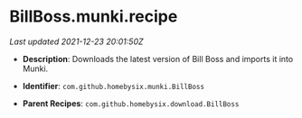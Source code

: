 # BillBoss.munki.recipe

_Last updated 2021-12-23 20:01:50Z_

- **Description**: Downloads the latest version of Bill Boss and imports it into Munki.

- **Identifier**: `com.github.homebysix.munki.BillBoss`

- **Parent Recipes**: `com.github.homebysix.download.BillBoss`
